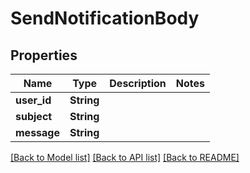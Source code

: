 # SendNotificationBody

## Properties

Name | Type | Description | Notes
------------ | ------------- | ------------- | -------------
**user_id** | **String** |  | 
**subject** | **String** |  | 
**message** | **String** |  | 

[[Back to Model list]](../README.md#documentation-for-models) [[Back to API list]](../README.md#documentation-for-api-endpoints) [[Back to README]](../README.md)


